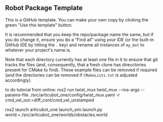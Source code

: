 ## Robot Package Template

This is a GitHub template. You can make your own copy by clicking the green "Use this template" button.

It is recommended that you keep the repo/package name the same, but if you do change it, ensure you do a "Find all" using your IDE (or the built-in GitHub IDE by hitting the `.` key) and rename all instances of `my_bot` to whatever your project's name is.

Note that each directory currently has at least one file in it to ensure that git tracks the files (and, consequently, that a fresh clone has direcctories present for CMake to find). These example files can be removed if required (and the directories can be removed if `CMakeLists.txt` is adjusted accordingly).

to do tutorial from online:
ros2 run twist_mux twist_mux --ros-args --params-file ./src/articubot_one/config/twist_mux.yaml -r cmd_vel_out:=diff_cont/cmd_vel_unstamped

ros2 launch articubot_one launch_sim.launch.py world:=./src/articubot_one/worlds/obstacles.world